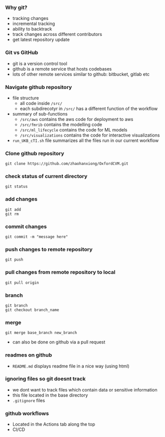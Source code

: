 ### Why git?
- tracking changes
- incremental tracking
- ability to backtrack
- track changes across different contributors
- get latest repository update

### Git vs GitHub
- git is a version control tool
- github is a remote service that hosts codebases
- lots of other remote services similar to github: bitbucket, gitlab etc

### Navigate github repository
- file structure
	- all code inside ```/src/```
	- each subdirecotyr in ```/src/``` has a different function of the workflow
- summary of sub-functions
	- ```/src/aws``` contains the aws code for deployment to aws
	- ```/src/fmrib``` contains the modelling code
	- ```/src/ml_lifecycle``` contains the code for ML models
	- ```/src/visualizations``` contains the code for interactive visualizations
- ```run_UKB_cTI.sh``` file summarizes all the files run in our current workflow

### Clone github repository
```
git clone https://github.com/zhaohanxiong/OxfordCVM.git
```

### check status of current directory
```
git status
```

### add changes
```
git add
git rm
```

### commit changes
```
git commit -m "message here"
```

### push changes to remote repository
```
git push
```

### pull changes from remote repository to local
```
git pull origin
```

### branch
```
git branch
git checkout branch_name
```

### merge
```
git merge base_branch new_branch
```

- can also be done on github via a pull request

### readmes on github
- ```README.md``` displays readme file in a nice way (using html)

### ignoring files so git doesnt track
- we dont want to track files which contain data or sensitive information
- this file located in the base directory
- ```.gitignore``` files

### github workflows
- Located in the Actions tab along the top
- CI/CD
